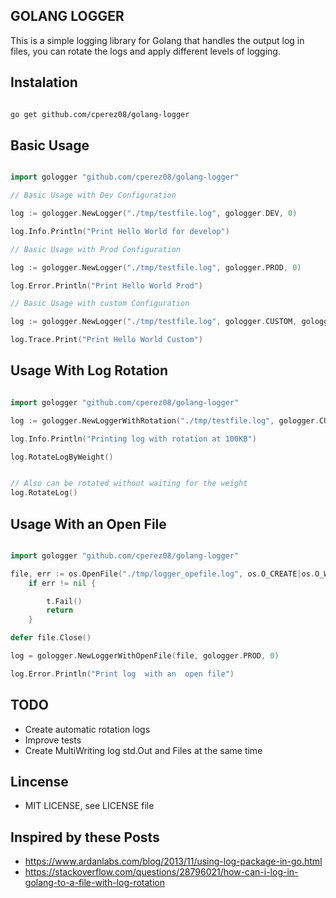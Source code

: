 ## GOLANG LOGGER

This is a simple logging library for Golang that handles the output log in files, you can rotate the logs and apply different levels of logging.


## Instalation

```bash

go get github.com/cperez08/golang-logger

```

## Basic Usage

```go

import gologger "github.com/cperez08/golang-logger"

// Basic Usage with Dev Configuration

log := gologger.NewLogger("./tmp/testfile.log", gologger.DEV, 0)

log.Info.Println("Print Hello World for develop")

// Basic Usage with Prod Configuration

log := gologger.NewLogger("./tmp/testfile.log", gologger.PROD, 0)

log.Error.Println("Print Hello World Prod")

// Basic Usage with custom Configuration

log := gologger.NewLogger("./tmp/testfile.log", gologger.CUSTOM, gologger.TRACE|gologger.DEBUG|gologger.WARN|gologger.ERROR)

log.Trace.Print("Print Hello World Custom")

```

## Usage With Log Rotation

```go

import gologger "github.com/cperez08/golang-logger"

log := gologger.NewLoggerWithRotation("./tmp/testfile.log", gologger.CUSTOM, gologger.TRACE|gologger.INFO, 100)

log.Info.Println("Printing log with rotation at 100KB")

log.RotateLogByWeight()


// Also can be rotated without waiting for the weight
log.RotateLog()
```

## Usage With an Open File

```go

import gologger "github.com/cperez08/golang-logger"

file, err := os.OpenFile("./tmp/logger_opefile.log", os.O_CREATE|os.O_WRONLY|os.O_APPEND, 0666)
	if err != nil {

		t.Fail()
		return
	}

defer file.Close()

log = gologger.NewLoggerWithOpenFile(file, gologger.PROD, 0)

log.Error.Println("Print log  with an  open file")


```


##  TODO

- Create automatic rotation logs
- Improve tests
- Create MultiWriting log std.Out and Files at the same time


## Lincense

- MIT LICENSE, see LICENSE file

## Inspired by these Posts

- https://www.ardanlabs.com/blog/2013/11/using-log-package-in-go.html 
- https://stackoverflow.com/questions/28796021/how-can-i-log-in-golang-to-a-file-with-log-rotation

